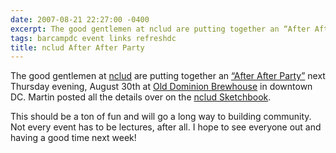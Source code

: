 ```yaml
---
date: 2007-08-21 22:27:00 -0400
excerpt: The good gentlemen at nclud are putting together an “After After Party.”
tags: barcampdc event links refreshdc
title: nclud After After Party
---
```


The good gentlemen at [nclud](http://www.nclud.com/) are putting together an [“After After Party”](http://upcoming.yahoo.com/event/241371/) next Thursday evening, August 30th at [Old Dominion Brewhouse](http://maps.google.com/maps?q=1219+9th+St+NW,+Washington,+DC+20001,+USA&ie=UTF8&z=16&iwloc=addr&om=1) in downtown DC. Martin posted all the details over on the [nclud Sketchbook](http://www.nclud.com/sketchbook/dc-happy-hour-introducing-ncluds-after-after-party).

This should be a ton of fun and will go a long way to building community. Not every event has to be lectures, after all. I hope to see everyone out and having a good time next week!